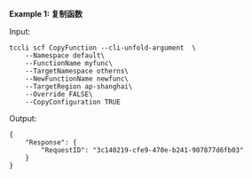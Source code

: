 **Example 1: 复制函数**



Input: 

```
tccli scf CopyFunction --cli-unfold-argument  \
    --Namespace default\
    --FunctionName myfunc\
    --TargetNamespace otherns\
    --NewFunctionName newfunc\
    --TargetRegion ap-shanghai\
    --Override FALSE\
    --CopyConfiguration TRUE
```

Output: 
```
{
    "Response": {
        "RequestID": "3c140219-cfe9-470e-b241-907877d6fb03"
    }
}
```

